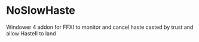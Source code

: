 # NoSlowHaste
Windower 4 addon for FFXI to monitor and cancel haste casted by trust and allow HasteII to land
